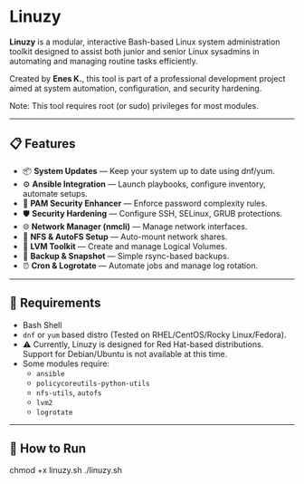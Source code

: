 # Linuzy 

**Linuzy** is a modular, interactive Bash-based Linux system administration toolkit designed to assist both junior and senior Linux sysadmins in automating and managing routine tasks efficiently.

Created by **Enes K.**, this tool is part of a professional development project aimed at system automation, configuration, and security hardening.

Note: This tool requires root (or sudo) privileges for most modules.

---

## 📋 Features

- 📦 **System Updates** — Keep your system up to date using dnf/yum.
- ⚙️ **Ansible Integration** — Launch playbooks, configure inventory, automate setups.
- 🔐 **PAM Security Enhancer** — Enforce password complexity rules.
- 🛡️ **Security Hardening** — Configure SSH, SELinux, GRUB protections.
- 🌐 **Network Manager (nmcli)** — Manage network interfaces.
- 📡 **NFS & AutoFS Setup** — Auto-mount network shares.
- 💽 **LVM Toolkit** — Create and manage Logical Volumes.
- 💾 **Backup & Snapshot** — Simple rsync-based backups.
- ⏰ **Cron & Logrotate** — Automate jobs and manage log rotation.

---

## 🔧 Requirements

- Bash Shell
- `dnf` or `yum` based distro (Tested on RHEL/CentOS/Rocky Linux/Fedora).
- ⚠️ Currently, Linuzy is designed for Red Hat-based distributions. Support for Debian/Ubuntu is not available at this time.
- Some modules require:
  - `ansible`
  - `policycoreutils-python-utils`
  - `nfs-utils`, `autofs`
  - `lvm2`
  - `logrotate`

---

## 🚀 How to Run

chmod +x linuzy.sh
./linuzy.sh


